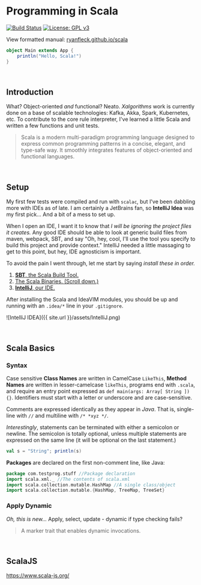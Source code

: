 # Programming in Scala

  [![Build Status](https://travis-ci.org/RyanFleck/Projects.svg?branch=master)](https://travis-ci.org/RyanFleck/Projects)  [![License: GPL v3](https://img.shields.io/badge/License-GPL%20v3-blue.svg)](https://www.gnu.org/licenses/gpl-3.0)

  View formatted manual: [ryanfleck.github.io/scala](https://ryanfleck.github.io/scala)
  

```scala
object Main extends App {
    println("Hello, Scala!")
}
```

<br />


## Introduction

What? Object-oriented *and* functional? Neato. *Xalgorithms* work is currently done on a base of scalable technologies: Kafka, Akka, Spark, Kubernetes, etc. To contribute to the core rule interpreter, I've learned a little Scala and written a few functions and unit tests.

> Scala is a modern multi-paradigm programming language designed to express common programming patterns in a concise, elegant, and type-safe way. It smoothly integrates features of object-oriented and functional languages.

<br />

## Setup

My first few tests were compiled and run with `scalac`, but I've been dabbling more with IDEs as of late. I am certainly a JetBrains fan, so **IntelliJ Idea** was my first pick... And a bit of a mess to set up.

When I open an IDE, I want it to know that *I will be ignoring the project files it creates.* Any good IDE should be able to look at generic build files from maven, webpack, SBT, and say "Oh, hey, cool, I'll use the tool you specify to build this project and provide context." IntelliJ needed a little massaging to get to this point, but hey, IDE agnosticism is important.

To avoid the pain I went through, let me start by saying *install these in order.*

1. [**SBT**, the Scala Build Tool.](https://www.scala-sbt.org/download.html)
1. [The Scala Binaries. (Scroll down.)](https://www.scala-lang.org/download/)
1. [**IntelliJ**, our IDE.](https://www.jetbrains.com/idea/)

After installing the Scala and IdeaVIM modules, you should be up and running with an `.idea/*` line in your `.gitignore`.

![IntelliJ IDEA]({{ site.url }}/assets/IntelliJ.png)

<br />

## Scala Basics

### Syntax

Case sensitive **Class Names** are written in CamelCase `LikeThis`, **Method Names** are written in lesser-camelcase `likeThis`, programs end with `.scala`, and require an entry point expressed as `def main(args: Array[ String ]){}`. Identifiers must start with a letter or underscore and are case-sensitive.

Comments are expressed identically as they appear in *Java*. That is, single-line with `//` and multiline with `/* *xyz */`.

*Interestingly*, statements can be terminated with either a semicolon or newline. The semicolon is totally optional, unless multiple statements are expressed on the same line (it will be optional on the last statement.)
```scala
val s = "String"; println(s)
```

**Packages** are declared on the first non-comment line, like Java:
```scala
package com.testprog.stuff //Package declaration
import scala.xml._ //The contents of scala.xml
import scala.collection.mutable.HashMap //A single class/object
import scala.collection.mutable.{HashMap, TreeMap, TreeSet}
```

### Apply Dynamic

*Oh, this is new...* Apply, select, update - dynamic if type checking fails?

> A marker trait that enables dynamic invocations.




<br />


## ScalaJS

<https://www.scala-js.org/>
